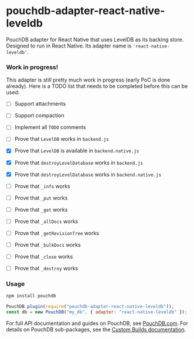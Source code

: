 pouchdb-adapter-react-native-leveldb
======

PouchDB adapter for React Native that uses LevelDB as its backing store. Designed to run in React Native. Its adapter name is `'react-native-leveldb'`.


### Work in progress!

This adapter is still pretty much work in progress (early PoC is done already). Here is a TODO list that needs to be completed before this can be used:

- [ ] Support attachments
- [ ] Support compaction
- [ ] Implement all `TODO` comments
- [ ] Prove that `LevelDB` works in `backend.js`
- [x] Prove that `LevelDB` is available in `backend.native.js`
- [x] Prove that `destroyLevelDatabase` works in `backend.js`
- [x] Prove that `destroyLevelDatabase` works in `backend.native.js`
- [ ] Prove that `_info` works
- [ ] Prove that `_put` works
- [ ] Prove that `_get` works
- [ ] Prove that `_allDocs` works
- [ ] Prove that `_getRevisionTree` works
- [ ] Prove that `_bulkDocs` works
- [ ] Prove that `_close` works
- [ ] Prove that `_destroy` works


### Usage

```bash
npm install pouchdb
```

```js
PouchDB.plugin(require("pouchdb-adapter-react-native-leveldb"));
const db = new PouchDB("my_db", { adapter: "react-native-leveldb" });
```

For full API documentation and guides on PouchDB, see [PouchDB.com](http://pouchdb.com/). For details on PouchDB sub-packages, see the [Custom Builds documentation](http://pouchdb.com/custom.html).
